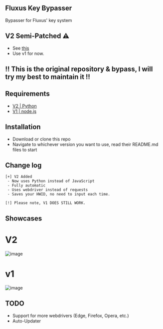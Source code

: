 ## Fluxus Key Bypasser
Bypasser for Fluxus' key system

## V2 Semi-Patched ⚠
 - See [this](https://github.com/MEMEZNUT999/fluxus-key-bypasser/issues/5)
  - Use v1 for now.
   
## ‼ This is the original repository & bypass, I will try my best to maintain it ‼

## Requirements
 - [V2 | Python](https://www.python.org/)
 - [V1 | node.js](https://nodejs.org/en)

## Installation
 - Download or clone this repo
 - Navigate to whichever version you want to use, read their README.md files to start

## Change log
```
[+] V2 Added
 - Now uses Python instead of JavaScript
 - Fully automatic
 - Uses webdriver instead of requests
 - Saves your HWID, no need to input each time.

[!] Please note, V1 DOES STILL WORK.
```

## Showcases
# V2
![image](https://github.com/MEMEZNUT999/fluxus-key-bypasser/assets/73775954/e0a893e2-5867-4758-9eb2-253de11bd518)
# v1
![image](https://github.com/MEMEZNUT999/fluxus-key-bypasser/assets/73775954/d4c2bf09-6d5a-420e-ba03-79d2fe7eadf6)

## TODO
- Support for more webdrivers (Edge, Firefox, Opera, etc.)
- Auto-Updater
